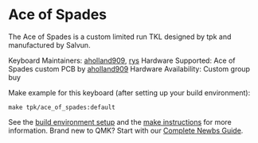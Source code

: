 # Ace of Spades

The Ace of Spades is a custom limited run TKL designed by tpk and manufactured by Salvun.

Keyboard Maintainers: [aholland909](https://github.com/aholland909), [rys](https://github.com/rys)
Hardware Supported: Ace of Spades custom PCB by [aholland909](https://github.com/aholland909)
Hardware Availability: Custom group buy

Make example for this keyboard (after setting up your build environment):

`make tpk/ace_of_spades:default`

See the [build environment setup](https://docs.qmk.fm/#/getting_started_build_tools) and the [make instructions](https://docs.qmk.fm/#/getting_started_make_guide) for more information. Brand new to QMK? Start with our [Complete Newbs Guide](https://docs.qmk.fm/#/newbs).
